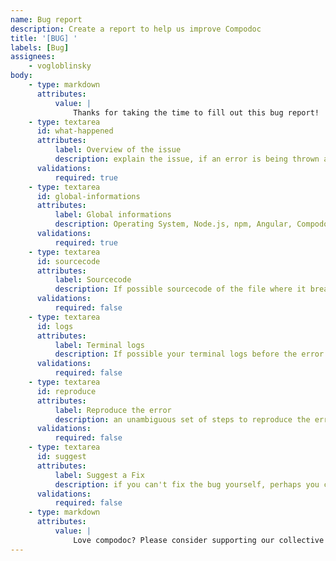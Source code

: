 ```yaml
---
name: Bug report
description: Create a report to help us improve Compodoc
title: '[BUG] '
labels: [Bug]
assignees:
    - vogloblinsky
body:
    - type: markdown
      attributes:
          value: |
              Thanks for taking the time to fill out this bug report!
    - type: textarea
      id: what-happened
      attributes:
          label: Overview of the issue
          description: explain the issue, if an error is being thrown a stack trace helps
      validations:
          required: true
    - type: textarea
      id: global-informations
      attributes:
          label: Global informations
          description: Operating System, Node.js, npm, Angular, Compodoc version(s)
      validations:
          required: true
    - type: textarea
      id: sourcecode
      attributes:
          label: Sourcecode
          description: If possible sourcecode of the file where it breaks
      validations:
          required: false
    - type: textarea
      id: logs
      attributes:
          label: Terminal logs
          description: If possible your terminal logs before the error
      validations:
          required: false
    - type: textarea
      id: reproduce
      attributes:
          label: Reproduce the error
          description: an unambiguous set of steps to reproduce the error, or link to a github repository
      validations:
          required: false
    - type: textarea
      id: suggest
      attributes:
          label: Suggest a Fix
          description: if you can't fix the bug yourself, perhaps you can point to what might be causing the problem (line of code or commit)
      validations:
          required: false
    - type: markdown
      attributes:
          value: |
              Love compodoc? Please consider supporting our collective : 👉  https://opencollective.com/compodoc/donate
---
```

